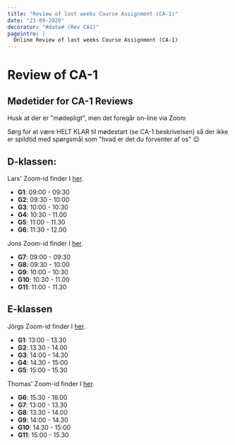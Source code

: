 ```yaml
---
title: "Review of last weeks Course Assignment (CA-1)"
date: "21-09-2020"
decorator: "#date# (Rev CA1)"
pageintro: |
  Online Review of last weeks Course Assignment (CA-1)
---
```


# Review of CA-1

## Mødetider for CA-1 Reviews

Husk at der er "mødepligt", men det foregår on-line via Zoom

Sørg for at være HELT KLAR til mødestart (se CA-1 beskrivelsen) så der ikke er spildtid med spørgsmål som "hvad er det du forventer af os" :wink:

## D-klassen:

Lars' Zoom-id finder I [her](/).

- **G1**: 09:00 - 09:30
- **G2**: 09:30 - 10:00
- **G3**: 10:00 - 10:30
- **G4**: 10:30 - 11.00
- **G5**: 11:00 - 11.30
- **G6**: 11:30 - 12.00


Jons Zoom-id finder I [her](/).

- **G7**: 09:00 - 09:30
- **G8**: 09:30 - 10:00
- **G9**: 10:00 - 10:30
- **G10**: 10:30 - 11.00
- **G11**: 11:00 - 11.30


## E-klassen

Jörgs Zoom-id finder I [her](/).

- **G1**: 13:00 - 13.30
- **G2**: 13.30 - 14.00
- **G3**: 14:00 - 14.30
- **G4**: 14.30 - 15:00
- **G5**: 15:00 - 15.30

Thomas' Zoom-id finder I [her](/).

- **G6**: 15.30 - 16.00
- **G7**: 13:00 - 13.30
- **G8**: 13.30 - 14.00
- **G9**: 14:00 - 14.30
- **G10**: 14.30 - 15:00
- **G11**: 15:00 - 15.30
